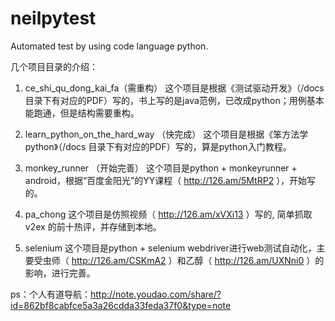 neilpytest
==========

Automated test by using code language python.


几个项目目录的介绍：

1. ce_shi_qu_dong_kai_fa（需重构）
    这个项目是根据《测试驱动开发》（/docs 目录下有对应的PDF）写的，书上写的是java范例，已改成python；用例基本能跑通，但是结构需要重构。

2. learn_python_on_the_hard_way （快完成）
    这个项目是根据《笨方法学python》（/docs 目录下有对应的PDF）写的，算是python入门教程。

3. monkey_runner （开始完善）
    这个项目是python + monkeyrunner + android，根据“百度金阳光”的YY课程（ http://126.am/5MtRP2 ），开始写的。

4. pa_chong
    这个项目是仿照视频（ http://126.am/xVXi13 ）写的, 简单抓取v2ex 的前十热评，并存储到本地。

5. selenium
    这个项目是python + selenium webdriver进行web测试自动化，主要受虫师（ http://126.am/CSKmA2 ）和乙醇（ http://126.am/UXNni0 ）的影响，进行完善。
  

ps：个人有道导航：http://note.youdao.com/share/?id=862bf8cabfce5a3a26cdda33feda37f0&type=note
